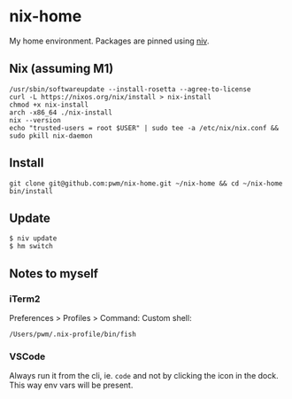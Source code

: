# nix-home

My home environment. Packages are pinned using [niv](https://github.com/nmattia/niv).

## Nix (assuming M1)

```
/usr/sbin/softwareupdate --install-rosetta --agree-to-license
curl -L https://nixos.org/nix/install > nix-install
chmod +x nix-install
arch -x86_64 ./nix-install
nix --version
echo "trusted-users = root $USER" | sudo tee -a /etc/nix/nix.conf && sudo pkill nix-daemon
```

## Install

```
git clone git@github.com:pwm/nix-home.git ~/nix-home && cd ~/nix-home
bin/install
```

## Update

```
$ niv update
$ hm switch
```

## Notes to myself

### iTerm2

Preferences > Profiles > Command: Custom shell:

`/Users/pwm/.nix-profile/bin/fish`

### VSCode

Always run it from the cli, ie. `code` and not by clicking the icon in the dock. This way env vars will be present.
